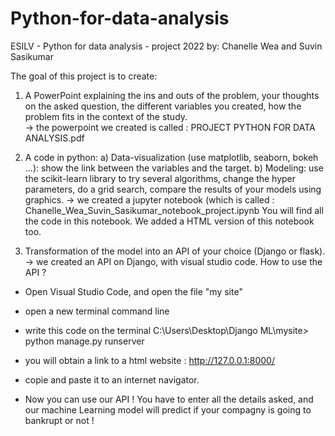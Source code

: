 # Python-for-data-analysis
ESILV - Python for data analysis - project 2022
by:
Chanelle Wea and Suvin Sasikumar 

The goal of this project is to create: 

1. A PowerPoint explaining the ins and outs of the problem, your thoughts on the asked
question, the different variables you created, how the problem fits in the context of the
study.     
-> the powerpoint we created is called : PROJECT  PYTHON FOR DATA ANALYSIS.pdf

2. A code in python:
  a) Data-visualization (use matplotlib, seaborn, bokeh ...): show the link between
  the variables and the target.
  b) Modeling: use the scikit-learn library to try several algorithms, change the
  hyper parameters, do a grid search, compare the results of your models using
  graphics.
-> we created a jupyter notebook (which is called : Chanelle_Wea_Suvin_Sasikumar_notebook_project.ipynb
  You will find all the code in this notebook. We added a HTML version of this notebook too.
  
3. Transformation of the model into an API of your choice (Django or flask).
-> we created an API on Django, with visual studio code.
How to use the API ?
- Open Visual Studio Code, and open the file "my site" 
- open a new terminal command line
- write this code on the terminal C:\Users\Desktop\Django ML\mysite> python manage.py runserver
- you will obtain a link to a html website : http://127.0.0.1:8000/
- copie and paste it to an internet navigator.

- Now you can use our API ! You have to enter all the details asked, and our machine Learning model will predict if your compagny is  going to bankrupt or not !
 






